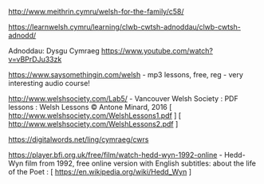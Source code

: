
http://www.meithrin.cymru/welsh-for-the-family/c58/

https://learnwelsh.cymru/learning/clwb-cwtsh-adnoddau/clwb-cwtsh-adnodd/

Adnoddau: Dysgu Cymraeg
https://www.youtube.com/watch?v=vBPrDJu33zk


https://www.saysomethingin.com/welsh - mp3 lessons, free, reg - very interesting audio course!

http://www.welshsociety.com/Lab5/ - Vancouver Welsh Society : PDF lessons :  Welsh Lessons © Antone Minard, 2016
 [ http://www.welshsociety.com/WelshLessons1.pdf ] [ http://www.welshsociety.com/WelshLessons2.pdf ] 

 https://digitalwords.net/ling/cymraeg/cwrs

https://player.bfi.org.uk/free/film/watch-hedd-wyn-1992-online - Hedd-Wyn film from 1992, free online version with English subtitles: about the life of the Poet : [ https://en.wikipedia.org/wiki/Hedd_Wyn ] 







